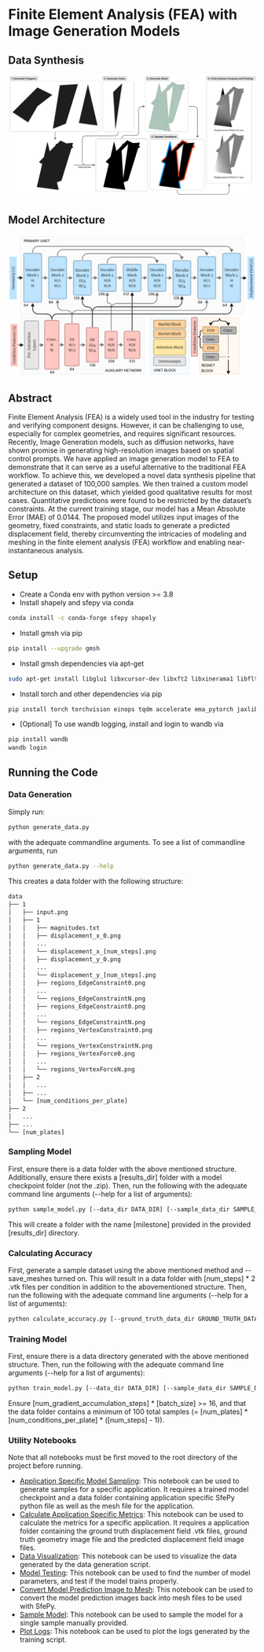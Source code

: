 # Finite Element Analysis (FEA) with Image Generation Models
## Data Synthesis
![Data Synthesis Pipeline](readme_images/DataSynthesis.png)
## Model Architecture
![Model Architecture](readme_images/ModelArchitecture.png)

## Abstract
Finite Element Analysis (FEA) is a widely used tool in the industry for testing and verifying component designs. However, it can be challenging to use, especially for complex geometries, and requires significant resources. Recently, Image Generation models, such as diffusion networks, have shown promise in generating high-resolution images based on spatial control prompts. We have applied an image generation model to FEA to demonstrate that it can serve as a useful alternative to the traditional FEA workflow. To achieve this, we developed a novel data synthesis pipeline that generated a dataset of 100,000 samples. We then trained a custom model architecture on this dataset, which yielded good qualitative results for most cases. Quantitative predictions were found to be restricted by the dataset’s constraints. At the current training stage, our model has a Mean Absolute Error (MAE) of 0.0144. The proposed model utilizes input images of the geometry, fixed constraints, and static loads to generate a predicted displacement field, thereby circumventing the intricacies of modeling and meshing in the finite element analysis (FEA) workflow and enabling near-instantaneous analysis.

## Setup
- Create a Conda env with python version >= 3.8
- Install shapely and sfepy via conda
```sh
conda install -c conda-forge sfepy shapely
```
- Install gmsh via pip
```sh
pip install --upgrade gmsh
```
- Install gmsh dependencies via apt-get
```sh
sudo apt-get install libglu1 libxcursor-dev libxft2 libxinerama1 libfltk1.3-dev libfreetype6-dev libgl1-mesa-dev libocct-foundation-dev libocct-data-exchange-dev
```
- Install torch and other dependencies via pip
```sh
pip install torch torchvision einops tqdm accelerate ema_pytorch jaxlib
```
- [Optional] To use wandb logging, install and login to wandb via
```sh
pip install wandb
wandb login
```

## Running the Code
### Data Generation
Simply run:
```sh
python generate_data.py
```
with the adequate commandline arguments. To see a list of commandline arguments, run
```sh
python generate_data.py --help
```
This creates a data folder with the following structure:
```
data
├── 1
│   ├── input.png
│   ├── 1
│   │   ├── magnitudes.txt
│   │   ├── displacement_x_0.png
│   │   ...
│   │   └── displacement_x_[num_steps].png
│   │   ├── displacement_y_0.png
│   │   ...
│   │   └── displacement_y_[num_steps].png
│   │   ├── regions_EdgeConstraint0.png
│   │   ...
│   │   └── regions_EdgeConstraintN.png
│   │   ├── regions_EdgeConstraint0.png
│   │   ...
│   │   └── regions_EdgeConstraintN.png
│   │   ├── regions_VertexConstraint0.png
│   │   ...
│   │   └── regions_VertexConstraintN.png
│   │   ├── regions_VertexForce0.png
│   │   ...
│   │   └── regions_VertexForceN.png
│   ├── 2
│   │   ...
│   ├── ...
│   └── [num_conditions_per_plate]
├── 2
│   ...
├── ...
└── [num_plates]
```

### Sampling Model
First, ensure there is a data folder with the above mentioned structure. Additionally, ensure there exists a [results_dir] folder with a model checkpoint folder (not the .zip).
Then, run the following with the adequate command line arguments (--help for a list of arguments):
```sh
python sample_model.py [--data_dir DATA_DIR] [--sample_data_dir SAMPLE_DATA_DIR] [--num_sample_conditions_per_plate NUM_SAMPLE_CONDITIONS_PER_PLATE] [--num_steps_per_sample_condition NUM_STEPS_PER_SAMPLE_CONDITION] [--results_dir RESULTS_DIR] [--image_size IMAGE_SIZE] [--batch_size BATCH_SIZE] [--num_gradient_accumulation_steps NUM_GRADIENT_ACCUMULATION_STEPS] --checkpoint CHECKPOINT [--use_ema_model] [--milestone MILESTONE]
```
This will create a folder with the name [milestone] provided in the provided [results_dir] directory.

### Calculating Accuracy
First, generate a sample dataset using the above mentioned method and --save_meshes turned on. This will result in a data folder with [num_steps] * 2 .vtk files per condition in addition to the abovementioned structure. Then, run the following with the adequate command line arguments (--help for a list of arguments):
```sh
python calculate_accuracy.py [--ground_truth_data_dir GROUND_TRUTH_DATA_DIR] [--generated_samples_dir GENERATED_SAMPLES_DIR] [--num_plates NUM_PLATES] [--num_conditions_per_plate NUM_CONDITIONS_PER_PLATE] [--num_steps_per_condition NUM_STEPS_PER_CONDITION] [--image_size IMAGE_SIZE]
```

### Training Model
First, ensure there is a data directory generated with the above mentioned structure. Then, run the following with the adequate command line arguments (--help for a list of arguments):
```sh
python train_model.py [--data_dir DATA_DIR] [--sample_data_dir SAMPLE_DATA_DIR] [--num_sample_conditions_per_plate NUM_SAMPLE_CONDITIONS_PER_PLATE] [--results_dir RESULTS_DIR] [--image_size IMAGE_SIZE] [--batch_size BATCH_SIZE] [--num_gradient_accumulation_steps NUM_GRADIENT_ACCUMULATION_STEPS] [--num_steps NUM_STEPS] [--num_steps_per_milestone NUM_STEPS_PER_MILESTONE] [--ema_steps_per_milestone EMA_STEPS_PER_MILESTONE] [--learning_rate LEARNING_RATE] [--loss_type LOSS_TYPE] [--checkpoint CHECKPOINT] [--use_wandb] [--wandb_project WANDB_PROJECT] [--wandb_restrict_cache WANDB_RESTRICT_CACHE]
```
Ensure [num_gradient_accumulation_steps] * [batch_size] >= 16, and that the data folder contains a minimum of 100 total samples (= [num_plates] * [num_conditions_per_plate] * ([num_steps] - 1)).

### Utility Notebooks
Note that all notebooks must be first moved to the root directory of the project before running.
- [Application Specific Model Sampling](test_nbs/generateapplication.ipynb): This notebook can be used to generate samples for a specific application. It requires a trained model checkpoint and a data folder containing application specific SfePy python file as well as the mesh file for the application.
- [Calculate Application Specific Metrics](test_nbs/applicationmetrics.ipynb): This notebook can be used to calculate the metrics for a specific application. It requires a application folder containing the ground truth displacement field .vtk files, ground truth geometry image file and the predicted displacement field image files.
- [Data Visualization](test_nbs/test_db.ipynb): This notebook can be used to visualize the data generated by the data generation script.
- [Model Testing](test_nbs/test_model.ipynb): This notebook can be used to find the number of model parameters, and test if the model trains properly.
- [Convert Model Prediction Image to Mesh](test_nbs/save_pred_disp_mesh.ipynb): This notebook can be used to convert the model prediction images back into mesh files to be used with SfePy.
- [Sample Model](test_nbs/sample_model.ipynb): This notebook can be used to sample the model for a single sample manually provided.
- [Plot Logs](test_nbs/plot_logs.ipynb): This notebook can be used to plot the logs generated by the training script.